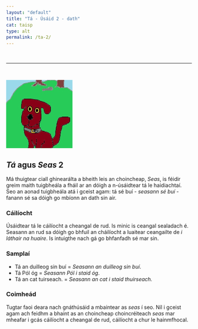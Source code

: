 ```yaml
---
layout: "default"
title: "Tá - Úsáid 2 - dath"
cat: taisp
type: alt
permalink: /ta-2/
---
```

<br>
<hr>
<br>

![pic](../assets/img/tadhg.jpg)
## *Tá* agus *Seas* 2
Má thuigtear ciall ghinearálta a bheith leis an choincheap,
*Seas*, is féidir greim maith tuigbheála a fháil ar an dóigh
a n-úsáidtear tá le haidiachtaí. Seo an aonad tuigbheála atá
i gceist agam: tá sé buí - *seasann sé buí* - fanann sé sa
dóigh go mbíonn an dath sin air.

### Cáilíocht
Úsáidtear tá le cáilíocht a cheangal de rud. Is minic is
ceangal sealadach é. Seasann an rud sa dóigh go bhfuil an
cháilíocht a luaitear ceangailte de *i láthair na huaire*.
Is intuigthe nach gá go bhfanfadh sé mar sin.

### Samplaí
- Tá an duilleog sin buí = *Seasann an duilleog sin buí*.
- Tá Pól óg = *Seasann Pól i staid óg*.
- Tá an cat tuirseach. = *Seasann an cat i staid thuirseach.*

### Coimheád
Tugtar faoi deara nach gnáthúsáid a mbaintear as *seas* í seo.
Níl i gceist agam ach feidhm a bhaint as an choincheap
choincréiteach *seas* mar mheafar i gcás cáilíocht a
cheangal de rud, cáilíocht a chur le hainmfhocal.





